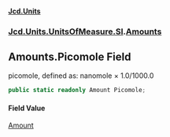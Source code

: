 #### [Jcd.Units](index.md 'index')
### [Jcd.Units.UnitsOfMeasure.SI](Jcd.Units.UnitsOfMeasure.SI.md 'Jcd.Units.UnitsOfMeasure.SI').[Amounts](Amounts.md 'Jcd.Units.UnitsOfMeasure.SI.Amounts')

## Amounts.Picomole Field

picomole, defined as: nanomole × 1.0/1000.0

```csharp
public static readonly Amount Picomole;
```

#### Field Value
[Amount](Amount.md 'Jcd.Units.UnitTypes.Amount')